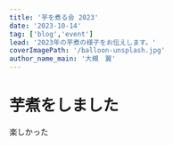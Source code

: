 ```yaml
---
title: '芋を煮る会 2023'
date: '2023-10-14'
tag: ['blog','event']
lead: '2023年の芋煮の様子をお伝えします。'
coverImagePath: '/balloon-unsplash.jpg'
author_name_main: '大槻　翼'
---
```


# 芋煮をしました
楽しかった

